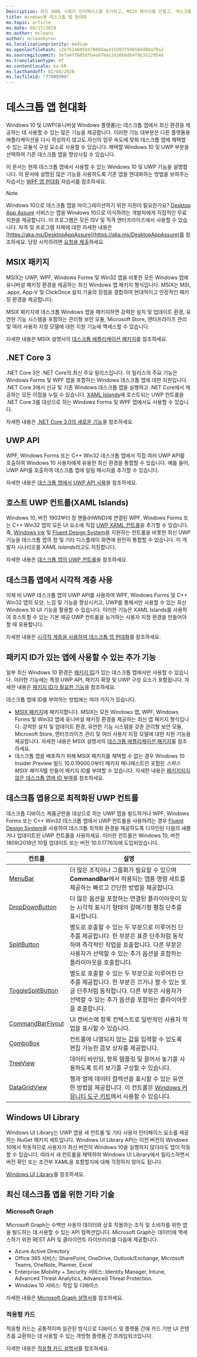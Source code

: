 ```yaml
---
Description: 최신 XAML 사용자 인터페이스를 추가하고, MSIX 패키지를 만들고, 데스크톱 애플리케이션에 다른 최신 구성 요소를 통합합니다.
title: Windows용 데스크톱 앱 현대화
ms.topic: article
ms.date: 04/17/2019
ms.author: mcleans
author: mcleanbyron
ms.localizationpriority: medium
ms.openlocfilehash: c2e7524605847009dae415d93794658dd08a79a3
ms.sourcegitcommit: 3e7a4f7605dfb4e87bac2d10b6d64f8b35229546
ms.translationtype: HT
ms.contentlocale: ko-KR
ms.lasthandoff: 02/08/2020
ms.locfileid: "77089399"
---
```

# <a name="modernize-your-desktop-apps"></a>데스크톱 앱 현대화

Windows 10 및 UWP(유니버설 Windows 플랫폼)는 데스크톱 앱에서 최신 환경을 제공하는 데 사용할 수 있는 많은 기능을 제공합니다. 이러한 기능 대부분은 다른 플랫폼용 애플리케이션을 다시 작성하지 않고도 자신의 업무 속도에 맞춰 데스크톱 앱에 채택할 수 있는 모듈식 구성 요소로 사용할 수 있습니다. 채택할 Windows 10 및 UWP 부분을 선택하여 기존 데스크톱 앱을 향상시킬 수 있습니다.

이 문서는 현재 데스크톱 앱에서 사용할 수 있는 Windows 10 및 UWP 기능을 설명합니다. 이 문서에 설명된 많은 기능을 사용하도록 기존 앱을 현대화하는 방법을 보여주는 자습서는 [WPF 앱 현대화](modernize-wpf-tutorial.md) 자습서를 참조하세요.

> [!NOTE]
> Windows 10으로 데스크톱 앱을 마이그레이션하기 위한 지원이 필요한가요? [Desktop App Assure](https://docs.microsoft.com/FastTrack/win-10-desktop-app-assure) 서비스는 앱을 Windows 10으로 이식하려는 개발자에게 직접적인 무료 지원을 제공합니다. 이 프로그램은 모든 ISV 및 적격 엔터프라이즈에서 사용할 수 있습니다. 자격 및 프로그램 자체에 대한 자세한 내용은 [https://aka.ms/DesktopAppAssure](https://aka.ms/DesktopAppAssure)를 참조하세요. 당장 시작하려면 [요청을 제출](https://aka.ms/DesktopAppAssureRequest)하세요.

## <a name="msix-packages"></a>MSIX 패키지

MSIX는 UWP, WPF, Windows Forms 및 Win32 앱을 비롯한 모든 Windows 앱에 유니버설 패키징 환경을 제공하는 최신 Windows 앱 패키지 형식입니다. MSIX는 MSI, .appx, App-V 및 ClickOnce 설치 기술의 장점을 결합하여 현대적이고 안정적인 패키징 환경을 제공합니다.

MSIX 패키지에 데스크톱 Windows 앱을 패키지하면 강력한 설치 및 업데이트 환경, 유연한 기능 시스템을 포함하는 관리형 보안 모듈, Microsoft Store, 엔터프라이즈 관리 및 여러 사용자 지정 모델에 대한 지원 기능에 액세스할 수 있습니다.

자세한 내용은 MSIX 설명서의 [데스크톱 애플리케이션 패키지](/windows/msix/desktop/desktop-to-uwp-root)를 참조하세요.

## <a name="net-core-3"></a>.NET Core 3

.NET Core 3은 .NET Core의 최신 주요 릴리스입니다. 이 릴리스의 주요 기능은 Windows Forms 및 WPF 앱을 포함하는 Windows 데스크톱 앱에 대한 지원입니다. .NET Core 3에서 신규 및 기존 Windows 데스크톱 앱을 실행하고 .NET Core에서 제공하는 모든 이점을 누릴 수 있습니다. [XAML Islands](xaml-islands.md)에 호스트되는 UWP 컨트롤을 .NET Core 3를 대상으로 하는 Windows Forms 및 WPF 앱에서도 사용할 수 있습니다.

자세한 내용은 [.NET Core 3.0의 새로운 기능](https://docs.microsoft.com/dotnet/core/whats-new/dotnet-core-3-0)을 참조하세요.

## <a name="uwp-apis"></a>UWP API

WPF, Windows Forms 또는 C++ Win32 데스크톱 앱에서 직접 여러 UWP API를 호출하여 Windows 10 사용자에게 유용한 최신 환경을 통합할 수 있습니다. 예를 들어, UWP API를 호출하여 데스크톱 앱에 알림 메시지를 추가할 수 있습니다.

자세한 내용은 [데스크톱 앱에서 UWP API 사용](desktop-to-uwp-enhance.md)을 참조하세요.

## <a name="host-uwp-controls-xaml-islands"></a>호스트 UWP 컨트롤(XAML Islands)

Windows 10, 버전 1903부터 창 핸들(HWND)에 연결된 WPF, Windows Forms 또는 C++ Win32 앱의 모든 UI 요소에 직접 [UWP XAML 컨트롤](/windows/uwp/design/controls-and-patterns/controls-by-function)을 추가할 수 있습니다. 즉, [Windows Ink](/windows/uwp/design/input/pen-and-stylus-interactions) 및 [Fluent Design System](/windows/uwp/design/fluent-design-system/index)을 지원하는 컨트롤을 비롯한 최신 UWP 기능을 데스크톱 앱의 창 및 기타 디스플레이 화면에 완전히 통합할 수 있습니다. 이 개발자 시나리오를 *XAML Islands*라고도 지칭합니다.

자세한 내용은 [데스크톱 앱의 UWP 컨트롤](xaml-islands.md)을 참조하세요.

## <a name="use-the-visual-layer-in-desktop-apps"></a>데스크톱 앱에서 시각적 계층 사용

이제 비 UWP 데스크톱 앱의 UWP API를 사용하여 WPF, Windows Forms 및 C++ Win32 앱의 모양, 느낌 및 기능을 향상시키고, UWP를 통해서만 사용할 수 있는 최신 Windows 10 UI 기능을 활용할 수 있습니다. 이러한 기능은 XAML Islands를 사용하여 호스트할 수 있는 기본 제공 UWP 컨트롤을 능가하는 사용자 지정 환경을 만들어야 할 때 유용합니다.

자세한 내용은 [시각적 계층을 사용하여 데스크톱 앱 현대화](visual-layer-in-desktop-apps.md)를 참조하세요.

## <a name="additional-features-available-to-apps-with-package-identity"></a>패키지 ID가 있는 앱에 사용할 수 있는 추가 기능

일부 최신 Windows 10 환경은 [패키지 ID](https://docs.microsoft.com/uwp/schemas/appxpackage/uapmanifestschema/element-identity)가 있는 데스크톱 앱에서만 사용할 수 있습니다. 이러한 기능에는 특정 UWP API, 패키지 확장 및 UWP 구성 요소가 포함됩니다. 자세한 내용은 [패키지 ID가 필요한 기능](modernize-packaged-apps.md)을 참조하세요.

데스크톱 앱에 ID를 부여하는 방법에는 여러 가지가 있습니다.

* [MSIX 패키지](/windows/msix/desktop/desktop-to-uwp-root)에 패키지합니다. MSIX는 모든 Windows 앱, WPF, Windows Forms 및 Win32 앱에 유니버설 패키징 환경을 제공하는 최신 앱 패키지 형식입니다. 강력한 설치 및 업데이트 환경, 유연한 기능 시스템을 갖춘 관리형 보안 모듈, Microsoft Store, 엔터프라이즈 관리 및 여러 사용자 지정 모델에 대한 지원 기능을 제공합니다. 자세한 내용은 MSIX 설명서의 [데스크톱 애플리케이션 패키지](https://docs.microsoft.com/windows/msix/desktop/desktop-to-uwp-root)를 참조하세요.
* 데스크톱 앱을 배포하기 위해 MSIX 패키지를 채택할 수 없는 경우 Windows 10 Insider Preview 빌드 10.0.19000.0부터 패키지 매니페스트만 포함된 *스파스 MSIX 패키지*를 만들어 패키지 ID를 부여할 수 있습니다. 자세한 내용은 [패키지되지 않은 데스크톱 앱에 ID 부여](grant-identity-to-nonpackaged-apps.md)를 참조하세요.

<a id="desktop-uwp-controls"/>

## <a name="uwp-controls-optimized-for-desktop-apps"></a>데스크톱 앱용으로 최적화된 UWP 컨트롤

데스크톱 디바이스 제품군만을 대상으로 하는 UWP 앱을 빌드하거나 WPF, Windows Forms 또는 C++ Win32 데스크톱 앱에서 UWP 컨트롤을 사용하려는 경우 [Fluent Design System](/windows/uwp/design/fluent-design-system/index)을 사용하여 데스크톱 최적화 환경을 제공하도록 디자인된 다음의 새롭거나 업데이트된 UWP 컨트롤을 사용하세요. 이러한 컨트롤은 Windows 10, 버전 1809(2018년 10월 업데이트 또는 버전 10.0.17763)에 도입되었습니다.

| 컨트롤 |  설명 |
|------ |--------------|
| [MenuBar](https://docs.microsoft.com/windows/uwp/design/controls-and-patterns/menus#create-a-menu-bar) | 더 많은 조직이나 그룹화가 필요할 수 있으며 **CommandBar**에서 허용되는 앱용 명령 세트를 제공하는 빠르고 간단한 방법을 제공합니다. |
| [DropDownButton](https://docs.microsoft.com/windows/uwp/design/controls-and-patterns/buttons#create-a-drop-down-button) | 더 많은 옵션을 포함하는 연결된 플라이아웃이 있는 시각적 표시기 형태의 갈매기형 펼침 단추를 표시합니다.  |
| [SplitButton](https://docs.microsoft.com/windows/uwp/design/controls-and-patterns/buttons#create-a-split-button) | 별도로 호출할 수 있는 두 부분으로 이루어진 단추를 제공합니다. 한 부분은 표준 단추처럼 동작하며 즉각적인 작업을 호출합니다. 다른 부분은 사용자가 선택할 수 있는 추가 옵션을 포함하는 플라이아웃을 호출합니다.|
| [ToggleSplitButton](https://docs.microsoft.com/windows/uwp/design/controls-and-patterns/buttons#create-a-toggle-split-button) | 별도로 호출할 수 있는 두 부분으로 이루어진 단추를 제공합니다. 한 부분은 끄거나 켤 수 있는 토글 단추처럼 동작합니다. 다른 부분은 사용자가 선택할 수 있는 추가 옵션을 포함하는 플라이아웃을 호출합니다. |
| [CommandBarFlyout](https://docs.microsoft.com/windows/uwp/design/controls-and-patterns/command-bar-flyout) |  UI 캔버스에 항목 컨텍스트로 일반적인 사용자 작업을 표시할 수 있습니다. |
| [ComboBox](https://docs.microsoft.com/windows/uwp/design/controls-and-patterns/combo-box#make-a-combo-box-editable) | 컨트롤에 나열되지 않는 값을 입력할 수 있도록 편집 가능한 콤보 상자를 제공합니다.  |
| [TreeView](https://docs.microsoft.com/windows/uwp/design/controls-and-patterns/tree-view) | 데이터 바인딩, 항목 템플릿 및 끌어서 놓기를 사용하도록 트리 보기를 구성할 수 있습니다.  |
| [DataGridView](https://docs.microsoft.com/windows/communitytoolkit/controls/datagrid) |   행과 열에 데이터 컬렉션을 표시할 수 있는 유연한 방법을 제공합니다. 이 컨트롤은 [Windows 커뮤니티 도구 키트](https://docs.microsoft.com/windows/uwpcommunitytoolkit/)에서 사용할 수 있습니다.  |

## <a name="windows-ui-library"></a>Windows UI Library

Windows UI Library는 UWP 앱용 새 컨트롤 및 기타 사용자 인터페이스 요소를 제공하는 NuGet 패키지 세트입니다. Windows UI Library API는 이전 버전의 Windows 10에서 작동하므로 사용자가 최신 버전의 Windows 10을 실행하지 않더라도 앱이 작동할 수 있습니다. 따라서 새 컨트롤을 채택하여 Windows UI Library에서 릴리스하면서 버전 확인 또는 조건부 XAML을 포함할지에 대해 걱정하지 않아도 됩니다.

[Windows UI Library](https://docs.microsoft.com/uwp/toolkits/winui/)를 참조하세요.

## <a name="other-technologies-for-modern-desktop-apps"></a>최신 데스크톱 앱을 위한 기타 기술

### <a name="microsoft-graph"></a>Microsoft Graph

Microsoft Graph는 수백만 사용자 데이터와 상호 작용하는 조직 및 소비자를 위한 앱을 빌드하는 데 사용할 수 있는 API 컬렉션입니다. Microsoft Graph는 데이터에 액세스하기 위한 REST API 및 클라이언트 라이브러리를 다음에 제공합니다.
* Azure Active Directory
* Office 365 서비스: SharePoint, OneDrive, Outlook/Exchange, Microsoft Teams, OneNote, Planner, Excel
* Enterprise Mobility + Security 서비스: Identity Manager, Intune, Advanced Threat Analytics, Advanced Threat Protection.
* Windows 10 서비스: 작업 및 디바이스

자세한 내용은 [Microsoft Graph 설명서](https://developer.microsoft.com/graph/docs/concepts/overview)를 참조하세요.

### <a name="adaptive-cards"></a>적응형 카드

적응형 카드는 공통적이며 일관된 방식으로 디바이스 및 플랫폼 간에 카드 기반 UI 콘텐츠를 교환하는 데 사용할 수 있는 개방형 플랫폼 간 프레임워크입니다.

자세한 내용은 [적응형 카드 설명서](https://docs.microsoft.com/adaptive-cards/)를 참조하세요.
